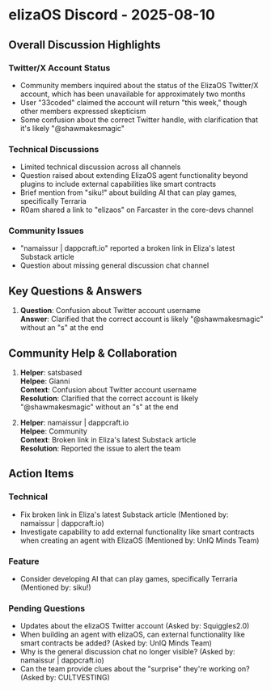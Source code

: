 # elizaOS Discord - 2025-08-10

## Overall Discussion Highlights

### Twitter/X Account Status
- Community members inquired about the status of the ElizaOS Twitter/X account, which has been unavailable for approximately two months
- User "33coded" claimed the account will return "this week," though other members expressed skepticism
- Some confusion about the correct Twitter handle, with clarification that it's likely "@shawmakesmagic"

### Technical Discussions
- Limited technical discussion across all channels
- Question raised about extending ElizaOS agent functionality beyond plugins to include external capabilities like smart contracts
- Brief mention from "siku!" about building AI that can play games, specifically Terraria
- R0am shared a link to "elizaos" on Farcaster in the core-devs channel

### Community Issues
- "namaissur | dappcraft.io" reported a broken link in Eliza's latest Substack article
- Question about missing general discussion chat channel

## Key Questions & Answers

1. **Question**: Confusion about Twitter account username  
   **Answer**: Clarified that the correct account is likely "@shawmakesmagic" without an "s" at the end

## Community Help & Collaboration

1. **Helper**: satsbased  
   **Helpee**: Gianni  
   **Context**: Confusion about Twitter account username  
   **Resolution**: Clarified that the correct account is likely "@shawmakesmagic" without an "s" at the end

2. **Helper**: namaissur | dappcraft.io  
   **Helpee**: Community  
   **Context**: Broken link in Eliza's latest Substack article  
   **Resolution**: Reported the issue to alert the team

## Action Items

### Technical
- Fix broken link in Eliza's latest Substack article (Mentioned by: namaissur | dappcraft.io)
- Investigate capability to add external functionality like smart contracts when creating an agent with ElizaOS (Mentioned by: UnIQ Minds Team)

### Feature
- Consider developing AI that can play games, specifically Terraria (Mentioned by: siku!)

### Pending Questions
- Updates about the elizaOS Twitter account (Asked by: Squiggles2.0)
- When building an agent with elizaOS, can external functionality like smart contracts be added? (Asked by: UnIQ Minds Team)
- Why is the general discussion chat no longer visible? (Asked by: namaissur | dappcraft.io)
- Can the team provide clues about the "surprise" they're working on? (Asked by: CULTVESTING)